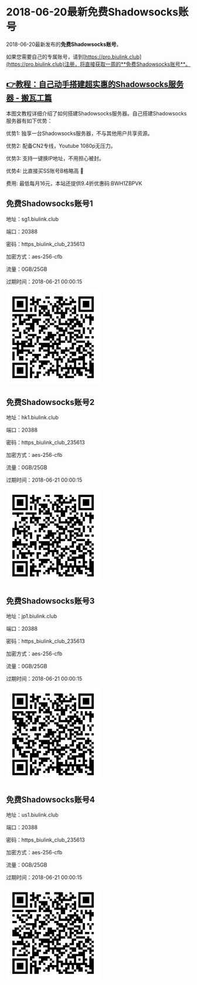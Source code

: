 # 2018-06-20最新**免费Shadowsocks账号**

2018-06-20最新发布的**免费Shadowsocks账号**。

如果您需要自己的专属账号，请到[https://pro.biulink.club](https://pro.biulink.club)注册，将直接获取一周的**免费Shadowsocks账号**。

## [👉教程：自己动手搭建超实惠的Shadowsocks服务器 - 搬瓦工篇](https://github.com/Biulink/ShadowsocksTutorials/blob/master/%E6%95%99%E6%82%A8%E8%87%AA%E5%B7%B1%E5%8A%A8%E6%89%8B%E6%90%AD%E5%BB%BA%E8%B6%85%E5%AE%9E%E6%83%A0%E7%9A%84Shadowsocks%E6%9C%8D%E5%8A%A1%E5%99%A8%20-%20%E6%90%AC%E7%93%A6%E5%B7%A5%E7%AF%87.md)
  
  本图文教程详细介绍了如何搭建Shadowsocks服务器。自己搭建Shadowsocks服务器有如下优势：

  优势1: 独享一台Shadowsocks服务器，不与其他用户共享资源。

  优势2: 配备CN2专线，Youtube 1080p无压力。

  优势3: 支持一键换IP地址，不用担心被封。

  优势4: 比直接买SS账号B格略高 🙂

  费用: 最低每月16元，本站还提供9.4折优惠码:BWH1ZBPVK  
## 免费Shadowsocks账号1

地址：sg1.biulink.club

端口：20388

密码：https_biulink_club_235613

加密方式：aes-256-cfb

流量：0GB/25GB

过期时间：2018-06-21 00:00:15

![免费Shadowsocks账号](../qrcode/48a176b1-acad-4d93-9ca1-5faadc7e2f75.png)

## 免费Shadowsocks账号2

地址：hk1.biulink.club

端口：20388

密码：https_biulink_club_235613

加密方式：aes-256-cfb

流量：0GB/25GB

过期时间：2018-06-21 00:00:15

![免费Shadowsocks账号](../qrcode/1953c698-80a4-4016-9e77-18aaa79ca379.png)

## 免费Shadowsocks账号3

地址：jp1.biulink.club

端口：20388

密码：https_biulink_club_235613

加密方式：aes-256-cfb

流量：0GB/25GB

过期时间：2018-06-21 00:00:15

![免费Shadowsocks账号](../qrcode/1fa80f4c-a7c3-48d9-9eff-ac737ca8e5ab.png)

## 免费Shadowsocks账号4

地址：us1.biulink.club

端口：20388

密码：https_biulink_club_235613

加密方式：aes-256-cfb

流量：0GB/25GB

过期时间：2018-06-21 00:00:15

![免费Shadowsocks账号](../qrcode/c6d8710b-c8e7-4066-9d80-b1be14f09d97.png)


